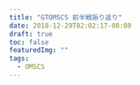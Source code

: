 ```yaml
---
title: "GTOMSCS 前半戦振り返り"
date: 2018-12-29T02:02:17-08:00
draft: true
toc: false
featuredImg: ""
tags: 
  - OMSCS
---
```



